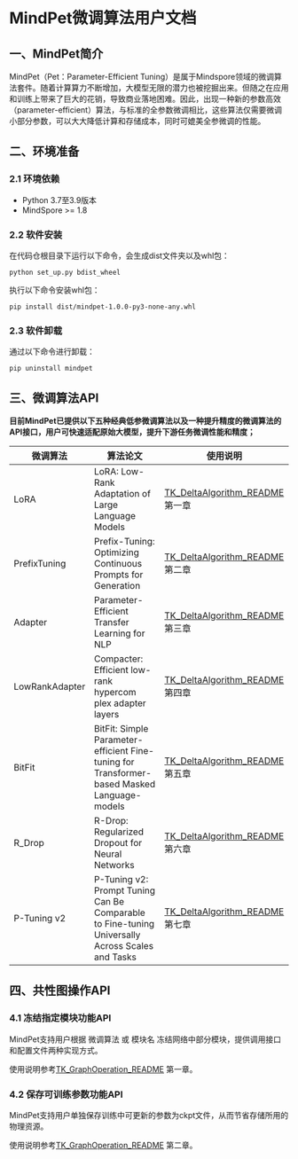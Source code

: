 # MindPet微调算法用户文档



## 一、MindPet简介

MindPet（Pet：Parameter-Efficient Tuning）是属于Mindspore领域的微调算法套件。随着计算算力不断增加，大模型无限的潜力也被挖掘出来。但随之在应用和训练上带来了巨大的花销，导致商业落地困难。因此，出现一种新的参数高效（parameter-efficient）算法，与标准的全参数微调相比，这些算法仅需要微调小部分参数，可以大大降低计算和存储成本，同时可媲美全参微调的性能。


## 二、环境准备

### 2.1 环境依赖

- Python 3.7至3.9版本
- MindSpore >= 1.8

 

### 2.2 软件安装

在代码仓根目录下运行以下命令，会生成dist文件夹以及whl包：

```shell
python set_up.py bdist_wheel
```

执行以下命令安装whl包：
```shell
pip install dist/mindpet-1.0.0-py3-none-any.whl
```


### 2.3 软件卸载

通过以下命令进行卸载：
```shell
pip uninstall mindpet
```



## 三、微调算法API

**目前MindPet已提供以下五种经典低参微调算法以及一种提升精度的微调算法的API接口，用户可快速适配原始大模型，提升下游任务微调性能和精度；**

| 微调算法           | 算法论文                                                    | 使用说明                                                            |
|----------------| ----------------------------------------------------------- |-----------------------------------------------------------------|
| LoRA           | LoRA: Low-Rank Adaptation of Large Language Models          | [TK_DeltaAlgorithm_README](doc/TK_DeltaAlgorithm_README.md) 第一章 |
| PrefixTuning   | Prefix-Tuning: Optimizing Continuous Prompts for Generation | [TK_DeltaAlgorithm_README](doc/TK_DeltaAlgorithm_README.md) 第二章 |
| Adapter        | Parameter-Efficient Transfer Learning for NLP               | [TK_DeltaAlgorithm_README](doc/TK_DeltaAlgorithm_README.md) 第三章 |
| LowRankAdapter | Compacter: Efficient low-rank hypercom plex adapter layers  | [TK_DeltaAlgorithm_README](doc/TK_DeltaAlgorithm_README.md) 第四章 |
| BitFit         | BitFit: Simple Parameter-efficient Fine-tuning for Transformer-based Masked Language-models | [TK_DeltaAlgorithm_README](doc/TK_DeltaAlgorithm_README.md) 第五章 |
| R_Drop         | R-Drop: Regularized Dropout for Neural Networks | [TK_DeltaAlgorithm_README](doc/TK_DeltaAlgorithm_README.md) 第六章 |
| P-Tuning v2    | P-Tuning v2: Prompt Tuning Can Be Comparable to Fine-tuning Universally Across Scales and Tasks | [TK_DeltaAlgorithm_README](doc/TK_DeltaAlgorithm_README.md) 第七章 |



## 四、共性图操作API

### 4.1 冻结指定模块功能API

MindPet支持用户根据 微调算法 或 模块名 冻结网络中部分模块，提供调用接口和配置文件两种实现方式。

使用说明参考[TK_GraphOperation_README](doc/TK_GraphOperation_README.md) 第一章。



### 4.2 保存可训练参数功能API

MindPet支持用户单独保存训练中可更新的参数为ckpt文件，从而节省存储所用的物理资源。

使用说明参考[TK_GraphOperation_README](doc/TK_GraphOperation_README.md) 第二章。
